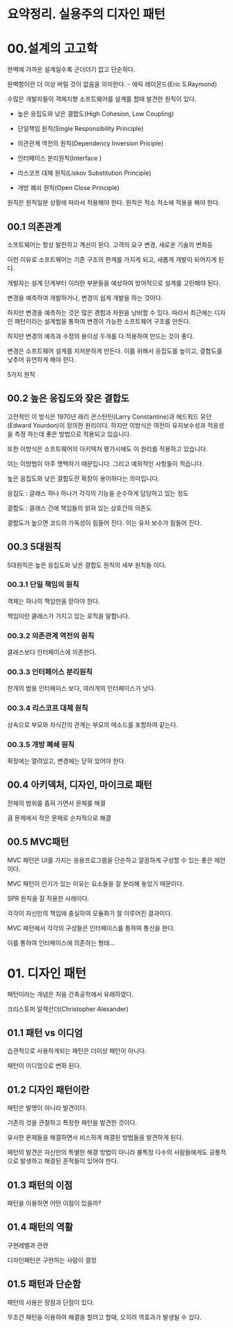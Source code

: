 # 요약정리. 실용주의 디자인 패턴



# 00.설계의 고고학

완벽에 가까운  설계일수록 군더더기 없고 단순하다.

완벽함이란 더 이상 버릴 것이 없음을 의미한다. - 에릭 레이몬드(Eric S.Raymond)



수많은 개발자들이 객체지향 소프트웨어를 설계를 할때 발견한 원직이 있다.



* 높은 응집도와 낮은 결합도(High Cohesion, Low Coupling)


* 단일책임 원칙(Single Responsibility Principle)
* 의관관계 역전의 원칙(Dependency Inversion Priciple)
* 인터페이스 분리원칙(Interface )
* 리스코프 대체 원칙(Liskov Substitution Principle)
* 개방 폐쇠 원칙(Open Close Principle)



원칙은 원칙일분 상황에 따라서 적용해야 한다. 원칙은 적소 적소에 적용을 해야 한다.



## 00.1 의존관계

소프트웨어는 항상 발전하고 계선이 된다. 고객의 요구 변경, 새로운 기술의 변화등 

이런 이유로 소프트웨어는 기존 구조의 한계를 가지게 되고, 새롭게 개발이 되어지게 된다.



개발자는 설계 단계부터 이러한 부분들을 예상하여 방어적으로 설계를 고민해야 된다.

변경을 예측하여 개발하거나, 변경이 쉽게 개발을 하는 것이다.



하지만 변경을 예측하는 것은 많은 경험과 자원을 낭비할 수 있다. 따라서 최근에는 디자인 패턴이라는 설계법을 통하여 변경이 가능한 소프트웨어 구조를 만든다.



하지만 변경의 예측과 수정의 용이성 두개를 다 적용하여 만드는 것이 좋다.



변경은 소프트웨어 설계를 지저분하게 만든다. 이를 위해서 응집도를 높이고, 결합도를 낮추어 유연하게 해야 한다.



5가지 원칙



## 00.2 높은 응집도와 잦은 결합도

고전적인 이 방식은 1970년 래리 콘스탄틴(Larry Constantine)과 에드워드 유던(Edward Yourdon)이 정의한 원리이다. 하지만 이방식은 여전이 유지보수성과 적응성을 측정 하는데 좋은 방법으로 적용되고 있습니다.



또한 이방식은 소프트웨어의 아키텍처 평가시에도 이 원리를 적용하고 있습니다. 



이는 이방법이 아주 명백하기 때문입니다. 그리고 예외적인 사항들이 적습니다.



높은 응집도와 낮은 결합도란 확장이 용이하다는 의미입니다.



응집도 : 글래스 하나 하나가 각각의 기능을 순수하게 담당하고 있는 정도

결합도 : 클래스 간에 책임들의 얽혀 있는 상호간의 의존도

결합도가 높으면 코드의 가독성이 힘들어 진다. 이는 유지 보수가 힘들어 진다.



## 00.3 5대원칙

5대원칙은 높은 응집도와 낮은 결합도 원칙의 세부 원칙들 이다.



### 00.3.1 단일 책임의 원칙 

객체는 하나의 책임만을 맏아야 한다.

책임이란 클래스가 가지고 있는 로직을 말합니다.



### 00.3.2 의존관계 역전의 원칙

클래스보다 인터페이스에 의존한다.



### 00.3.3 인터페이스 분리원칙

한개의 범용 인터페이스 보다, 여러개의 인터페이스가 낫다.



### 00.3.4 리스코프 대체 원칙

상속으로 부모와 자식간의 관계는  부모의 메소드를 포함하여 같는다.



### 00.3.5 개방 폐쇄 원칙

확장에는 열려있고, 변경에는 닫혀 있어야 한다.



## 00.4 아키덱처, 디자인, 마이크로 패턴

전체의 범위를 좁혀 가면서 문제를 해결

큼 문제에서 작은 문제로 순차적으로 해결





## 00.5 MVC패턴

MVC 패턴은 UI를 가지는 응용프로그램을 단순하고 깔끔하게 구성할 수 있는 좋은 제안이다.

MVC 패턴이 인기가 있는 이유는 요소들을 잘 분리해 놓았기 때문이다.

SPR 원칙을 잘 적용한 사례이다.

각각이 자신만의 책임에 충실하여 모듈화가 잘 이루어진 결과이다.



MVC 패턴에서 각각의 구성들은 인터페이스를 통하여 통신을 한다.

이를 통하여 인터페이스에 의존하는 형태...



# 01. 디자인 패턴

패턴이라는 개념은 처음 건축공학에서 유래하였다.

크리스토퍼 알렉산더(Christopher Alexander)



## 01.1 패턴 vs 이디엄

습관적으로 사용하게되는 패턴은 더이상 패턴이 아니다.

패턴이 이디엄으로 변화 된다.



## 01.2 디자인 패턴이란

패턴은 발명이 아니라 발견이다.

기존의 것을 관찰하고 특정한 패턴을 발견한 것이다.



유사한 문제들을 해결하면서 비스하게 해결된 방법들을 발견하게 된다.



패턴의 발견은 자신만의 특별한 해결 방법이 아니라 불특정 다수의 사람들에게도 공통적으로 발생하고 해결된 흔적들이 있어야 한다.



## 01.3 패턴의 이점

패턴을 이용하면 어떤 이점이 있을까?



## 01.4 패턴의 역활

구현레벨과 관련

디자인패턴은 구현하는 사람이 결정



## 01.5 패턴과 단순함

패턴의 사용은 장점과 단점이 있다. 

무조건 패턴을 이용하여 해결을 할려고 할때, 오히려 역효과가 발생될 수 있다.

























